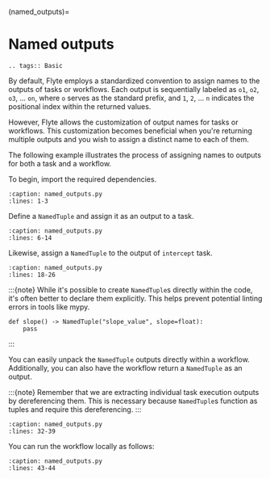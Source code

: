 (named_outputs)=

# Named outputs

```{eval-rst}
.. tags:: Basic
```

By default, Flyte employs a standardized convention to assign names to the outputs of tasks or workflows.
Each output is sequentially labeled as `o1`, `o2`, `o3`, ... `on`, where `o` serves as the standard prefix,
and `1`, `2`, ... `n` indicates the positional index within the returned values.

However, Flyte allows the customization of output names for tasks or workflows.
This customization becomes beneficial when you're returning multiple outputs
and you wish to assign a distinct name to each of them.

The following example illustrates the process of assigning names to outputs for both a task and a workflow.

To begin, import the required dependencies.

```{rli} https://raw.githubusercontent.com/flyteorg/flytesnacks/master/example_code/basics/basics/named_outputs.py
:caption: named_outputs.py
:lines: 1-3
```

Define a `NamedTuple` and assign it as an output to a task.

```{rli} https://raw.githubusercontent.com/flyteorg/flytesnacks/master/example_code/basics/basics/named_outputs.py
:caption: named_outputs.py
:lines: 6-14
```

Likewise, assign a `NamedTuple` to the output of `intercept` task.

```{rli} https://raw.githubusercontent.com/flyteorg/flytesnacks/master/example_code/basics/basics/named_outputs.py
:caption: named_outputs.py
:lines: 18-26
```

:::{note}
While it's possible to create `NamedTuple`s directly within the code,
it's often better to declare them explicitly. This helps prevent potential linting errors in tools like mypy.

```
def slope() -> NamedTuple("slope_value", slope=float):
    pass
```
:::

You can easily unpack the `NamedTuple` outputs directly within a workflow.
Additionally, you can also have the workflow return a `NamedTuple` as an output.

:::{note}
Remember that we are extracting individual task execution outputs by dereferencing them.
This is necessary because `NamedTuple`s function as tuples and require this dereferencing.
:::

```{rli} https://raw.githubusercontent.com/flyteorg/flytesnacks/master/example_code/basics/basics/named_outputs.py
:caption: named_outputs.py
:lines: 32-39
```

You can run the workflow locally as follows:

```{rli} https://raw.githubusercontent.com/flyteorg/flytesnacks/master/example_code/basics/basics/named_outputs.py
:caption: named_outputs.py
:lines: 43-44
```
